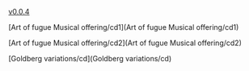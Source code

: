 [v0.0.4](https://github.com/littleflute/Bach/edit/master/README.md)

[Art of fugue Musical offering/cd1](Art of fugue Musical offering/cd1)

[Art of fugue Musical offering/cd2](Art of fugue Musical offering/cd2)

[Goldberg variations/cd](Goldberg variations/cd)

